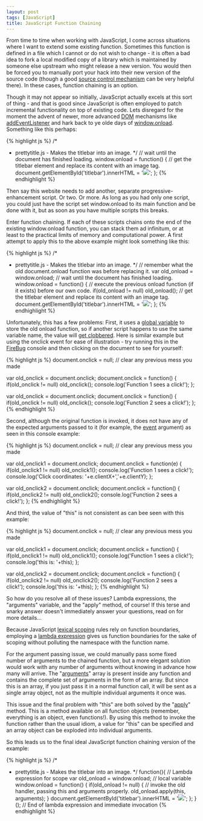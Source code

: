 ```yaml
---
layout: post
tags: [JavaScript]
title: JavaScript Function Chaining
---
```

From time to time when working with JavaScript, I come across situations where
I want to extend some existing function.  Sometimes this function is defined in
a file which I cannot or do not wish to change - it is often a bad idea to fork
a local modified copy of a library which is maintained by someone else upstream
who might release a new version. You would then be forced you to manually port
your hack into their new version of the source code (though a good
[source control mechanism](http://www.youtube.com/watch?v=4XpnKHJAok8) can be
very helpful there).  In these cases, function chaining is an option.

Though it may not appear so initially, JavaScript actually excels at this sort
of thing - and that is good since JavaScript is often employed to patch
incremental functionality on top of existing code.  Lets disregard for the
moment the advent of newer, more advanced
[DOM](https://developer.mozilla.org/en/DOM) mechanisms like
[addEventListener](https://developer.mozilla.org/en/DOM/element.addEventListener)
and hark back to ye olde days of
[window.onload](https://developer.mozilla.org/en/DOM/window.onload). 
Something like this perhaps:

{% highlight js %}
/*
 * prettytitle.js - Makes the titlebar into an image.
 */
// wait until the document has finished loading.
window.onload = function() {
    // get the titlebar element and replace its content with an image tag.
    document.getElementById('titlebar').innerHTML =
        '<img src="titlebar.png" />';
};
{% endhighlight %}

Then say this website needs to add another, separate progressive-enhancement
script.  Or two.  Or more.  As long as you had only one script, you could just
have the script set window.onload to its main function and be done with it, but
as soon as you have multiple scripts this breaks.

Enter function chaining.  If each of these scripts chains onto the end of the
existing window.onload function, you can stack them ad infinitum, or at least
to the practical limits of memory and computational power.  A first attempt to
apply this to the above example might look something like this:

{% highlight js %}
/*
 * prettytitle.js - Makes the titlebar into an image.
 */
// remember what the old document.onload function was before replacing it.
var old_onload = window.onload;
// wait until the document has finished loading.
window.onload = function() {
    // execute the previous onload function (if it exists) before our own code.
    if(old_onload != null) old_onload();
    // get the titlebar element and replace its content with an image tag.
    document.getElementById('titlebar').innerHTML =
        '<img src="titlebar.png" />';
};
{% endhighlight %}

Unfortunately, this has a few problems: First, it uses a
[global variable](http://en.wikipedia.org/wiki/Global_variable) to store the
old onload function, so if another script happens to use the same variable name,
the value will [get clobbered](http://en.wikipedia.org/wiki/Naming_collision).
Here is similar example but using the onclick event for ease of illustration - try
running this in the [FireBug](http://getfirebug.com/) console and then clicking
on the document to see for yourself:

{% highlight js %}
document.onclick = null; // clear any previous mess you made

var old_onclick = document.onclick;
document.onclick = function() {
    if(old_onclick != null) old_onclick();
    console.log('Function 1 sees a click!');
};

var old_onclick = document.onclick;
document.onclick = function() {
    if(old_onclick != null) old_onclick();
    console.log('Function 2 sees a click!');
};
{% endhighlight %}

Second, although the original function is invoked, it does not have any of the
expected arguments passed to it (for example, the
[event](https://developer.mozilla.org/en/DOM/event") argument) as seen in this
console example:

{% highlight js %}
document.onclick = null; // clear any previous mess you made

var old_onclick1 = document.onclick;
document.onclick = function(e) {
    if(old_onclick1 != null) old_onclick1();
    console.log('Function 1 sees a click!');
    console.log('Click coordinates: '+e.clientX+','+e.clientY);
};

var old_onclick2 = document.onclick;
document.onclick = function() {
    if(old_onclick2 != null) old_onclick2();
    console.log('Function 2 sees a click!');
};
{% endhighlight %}

And third, the value of "this" is not consistent as can bee seen with this
example:

{% highlight js %}
document.onclick = null; // clear any previous mess you made

var old_onclick1 = document.onclick;
document.onclick = function() {
    if(old_onclick1 != null) old_onclick1();
    console.log('Function 1 sees a click!');
    console.log('this is: '+this);
};

var old_onclick2 = document.onclick;
document.onclick = function() {
    if(old_onclick2 != null) old_onclick2();
    console.log('Function 2 sees a click!');
    console.log('this is: '+this);
};
{% endhighlight %}

So how do you resolve all of these issues? Lambda expressions, the "arguments"
variable, and the "apply" method, of course! If this terse and snarky answer
doesn't immediately answer your questions, read on for more details...

Because JavaScript
[lexical scoping](http://en.wikipedia.org/wiki/Scope_(computer_science)#Lexical_scoping)
rules rely on function boundaries, employing a
[lambda expression](http://en.wikipedia.org/wiki/Anonymous_function)
gives us function boundaries for the sake of scoping without polluting the
namespace with the function name.

For the argument passing issue, we could manually pass some fixed number of
arguments to the chained function, but a more elegant solution would work with
any number of arguments without knowing in advance how many will arrive. The
"[arguments](http://www.seifi.org/javascript/javascript-arguments.html)"
array is present inside any function and contains the complete set of arguments
in the form of an array. But since this is an array, if you just pass it in a
normal function call, it will be sent as a single array object, not as the
multiple individual arguments it once was.

This issue and the final problem with "this" are both solved by the
"[apply](https://developer.mozilla.org/en/JavaScript/Reference/Global_Objects/Function/apply)"
method. This is a method available on all function objects (remember, everything
is an object, even functions!). By using this method to invoke the function
rather than the usual idiom, a value for "this" can be specified and an array
object can be exploded into individual arguments.

So this leads us to the final ideal JavaScript function chaining version of the
example:

{% highlight js %}
/*
 * prettytitle.js - Makes the titlebar into an image.
 */
function(){ // Lambda expression for scope
    var old_onload = window.onload; // local variable
    window.onload = function() {
        if(old_onload != null) {
            // invoke the old handler, passing this and arguments properly.
            old_onload.apply(this, arguments);
        }
        document.getElementById('titlebar').innerHTML =
        '<img src="titlebar.png" />';
    };
}(); // End of lambda expression and immediate invocation</pre>
{% endhighlight %}